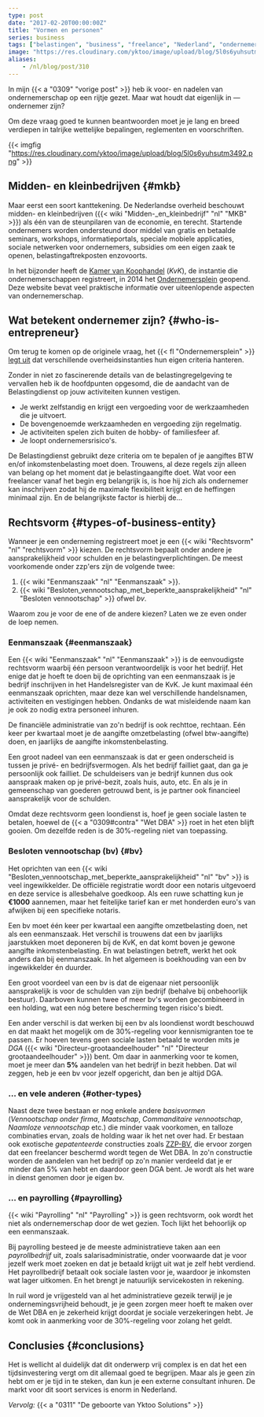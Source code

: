 ```yaml
---
type: post
date: "2017-02-20T00:00:00Z"
title: "Vormen en personen"
series: business
tags: ["belastingen", "business", "freelance", "Nederland", "ondernemerschap", "werk", "Yktoo Solutions"]
image: "https://res.cloudinary.com/yktoo/image/upload/blog/5l0s6yuhsutm3492.png"
aliases:
    - /nl/blog/post/310
---
```


In mijn {{< a "0309" "vorige post" >}} heb ik voor- en nadelen van ondernemerschap op een rijtje gezet. Maar wat houdt dat eigenlijk in — ondernemer zijn?

Om deze vraag goed te kunnen beantwoorden moet je je lang en breed verdiepen in talrijke wettelijke bepalingen, reglementen en voorschriften.

<!--more-->

{{< imgfig "https://res.cloudinary.com/yktoo/image/upload/blog/5l0s6yuhsutm3492.png" >}}

## Midden- en kleinbedrijven {#mkb}

Maar eerst een soort kanttekening. De Nederlandse overheid beschouwt midden- en kleinbedrijven ({{< wiki "Midden-_en_kleinbedrijf" "nl" "MKB" >}}) als één van de steunpilaren van de economie, en terecht. Startende ondernemers worden ondersteund door middel van gratis en betaalde seminars, workshops, informatieportals, speciale mobiele applicaties, sociale netwerken voor ondernemers, subsidies om een eigen zaak te openen, belastingaftrekposten enzovoorts.

In het bijzonder heeft de [Kamer van Koophandel](https://www.kvk.nl/) (*KvK*), de instantie die ondernemerschappen registreert, in 2014 het [Ondernemersplein](http://www.ondernemersplein.nl/) geopend. Deze website bevat veel praktische informatie over uiteenlopende aspecten van ondernemerschap.

## Wat betekent ondernemer zijn? {#who-is-entrepreneur}

Om terug te komen op de originele vraag, het {{< fl "Ondernemersplein" >}} [legt uit](http://www.ondernemersplein.nl/ondernemen/bedrijf-starten/situatie-ik-wil-weten-of-ik-ondernemer-ben/) dat verschillende overheidsinstanties hun eigen criteria hanteren.

Zonder in niet zo fascinerende details van de belastingregelgeving te vervallen heb ik de hoofdpunten opgesomd, die de aandacht van de Belastingdienst op jouw activiteiten kunnen vestigen.

* Je werkt zelfstandig en krijgt een vergoeding voor de werkzaamheden die je uitvoert.
* De bovengenoemde werkzaamheden en vergoeding zijn regelmatig.
* Je activiteiten spelen zich buiten de hobby- of familiesfeer af.
* Je loopt ondernemersrisico's.

De Belastingdienst gebruikt deze criteria om te bepalen of je aangiftes BTW en/of inkomstenbelasting moet doen. Trouwens, al deze regels zijn alleen van belang op het moment dat je belastingaangifte doet. Wat voor een freelancer vanaf het begin erg belangrijk is, is hoe hij zich als ondernemer kan inschrijven zodat hij de maximale flexibiliteit krijgt en de heffingen minimaal zijn. En de belangrijkste factor is hierbij de…

## Rechtsvorm {#types-of-business-entity}

Wanneer je een onderneming registreert moet je een {{< wiki "Rechtsvorm" "nl" "rechtsvorm" >}} kiezen. De rechtsvorm bepaalt onder andere je aansprakelijkheid voor schulden en je belastingverplichtingen. De meest voorkomende onder zzp'ers zijn de volgende twee:

1. {{< wiki "Eenmanszaak" "nl" "Eenmanszaak" >}}.
2. {{< wiki "Besloten_vennootschap_met_beperkte_aansprakelijkheid" "nl" "Besloten vennootschap" >}} ofwel *bv*.

Waarom zou je voor de ene of de andere kiezen? Laten we ze even onder de loep nemen.

### Eenmanszaak {#eenmanszaak}

Een {{< wiki "Eenmanszaak" "nl" "Eenmanszaak" >}} is de eenvoudigste rechtsvorm waarbij één persoon verantwoordelijk is voor het bedrijf. Het enige dat je hoeft te doen bij de oprichting van een eenmanszaak is je bedrijf inschrijven in het Handelsregister van de KvK. Je kunt maximaal één eenmanszaak oprichten, maar deze kan wel verschillende handelsnamen, activiteiten en vestigingen hebben. Ondanks de wat misleidende naam kan je ook zo nodig extra personeel inhuren.

De financiële administratie van zo'n bedrijf is ook rechttoe, rechtaan. Eén keer per kwartaal moet je de aangifte omzetbelasting (ofwel btw-aangifte) doen, en jaarlijks de aangifte inkomstenbelasting.

Een groot nadeel van een eenmanszaak is dat er geen onderscheid is tussen je privé- en bedrijfsvermogen. Als het bedrijf failliet gaat, dan ga je persoonlijk ook failliet. De schuldeisers van je bedrijf kunnen dus ook aanspraak maken op je privé-bezit, zoals huis, auto, etc. En als je in gemeenschap van goederen getrouwd bent, is je partner ook financieel aansprakelijk voor de schulden.

Omdat deze rechtsvorm geen loondienst is, hoef je geen sociale lasten te betalen, hoewel de {{< a "0309#contra" "Wet DBA" >}} roet in het eten blijft gooien. Om dezelfde reden is de 30%-regeling niet van toepassing.

### Besloten vennootschap (bv) {#bv}

Het oprichten van een {{< wiki "Besloten_vennootschap_met_beperkte_aansprakelijkheid" "nl" "bv" >}} is veel ingewikkelder. De officiële registratie wordt door een notaris uitgevoerd en deze service is allesbehalve goedkoop. Als een ruwe schatting kun je **€1000** aannemen, maar het feitelijke tarief kan er met honderden euro's van afwijken bij een specifieke notaris.

Een bv moet één keer per kwartaal een aangifte omzetbelasting doen, net als een eenmanszaak. Het verschil is trouwens dat een bv jaarlijks jaarstukken moet deponeren bij de KvK, en dat komt boven je gewone aangifte inkomstenbelasting. En wat belastingen betreft, werkt het ook anders dan bij eenmanszaak. In het algemeen is boekhouding van een bv ingewikkelder én duurder.

Een groot voordeel van een bv is dat de eigenaar niet persoonlijk aansprakelijk is voor de schulden van zijn bedrijf (behalve bij onbehoorlijk bestuur). Daarboven kunnen twee of meer bv's worden gecombineerd in een holding, wat een nóg betere bescherming tegen risico's biedt.

Een ander verschil is dat werken bij een bv als loondienst wordt beschouwd en dat maakt het mogelijk om de 30%-regeling voor kennismigranten toe te passen. Er hoeven tevens geen sociale lasten betaald te worden mits je *DGA* ({{< wiki "Directeur-grootaandeelhouder" "nl" "Directeur grootaandeelhouder" >}}) bent. Om daar in aanmerking voor te komen, moet je meer dan **5%** aandelen van het bedrijf in bezit hebben. Dat wil zeggen, heb je een bv voor jezelf opgericht, dan ben je altijd DGA.

### … en vele anderen {#other-types}

Naast deze twee bestaan er nog enkele andere *basisvormen* (*Vennootschap onder firma*, *Maatschap*, *Commanditaire vennootschap*, *Naamloze vennootschap* etc.) die minder vaak voorkomen, en talloze combinaties ervan, zoals de holding waar ik het net over had. Er bestaan ook exotische *gepatenteerde* constructies zoals [ZZP-BV](http://zzp-bv.nu/), die ervoor zorgen dat een freelancer beschermd wordt tegen de Wet DBA. In zo'n constructie worden de aandelen van het bedrijf op zo'n manier verdeeld dat je er minder dan 5% van hebt en daardoor geen DGA bent. Je wordt als het ware in dienst genomen door je eigen bv.

### … en payrolling {#payrolling}

{{< wiki "Payrolling" "nl" "Payrolling" >}} is geen rechtsvorm, ook wordt het niet als ondernemerschap door de wet gezien. Toch lijkt het behoorlijk op een eenmanszaak.

Bij payrolling besteed je de meeste administratieve taken aan een *payrollbedrijf* uit, zoals salarisadministratie, onder voorwaarde dat je voor jezelf werk moet zoeken en dat je betaald krijgt uit wat je zelf hebt verdiend. Het payrollbedrijf betaalt ook sociale lasten voor je, waardoor je inkomsten wat lager uitkomen. En het brengt je natuurlijk servicekosten in rekening.

In ruil word je vrijgesteld van al het administratieve gezeik terwijl je je ondernemingsvrijheid behoudt, je je geen zorgen meer hoeft te maken over de Wet DBA en je zekerheid krijgt doordat je sociale verzekeringen hebt. Je komt ook in aanmerking voor de 30%-regeling voor zolang het geldt.

## Conclusies {#conclusions}

Het is wellicht al duidelijk dat dit onderwerp vrij complex is en dat het een tijdsinvestering vergt om dit allemaal goed te begrijpen. Maar als je geen zin hebt om er je tijd in te steken, dan kun je een externe consultant inhuren. De markt voor dit soort services is enorm in Nederland.

*Vervolg:* {{< a "0311" "De geboorte van Yktoo Solutions" >}}
